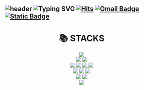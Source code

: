 ![header](https://capsule-render.vercel.app/api?type=venom&color=timeGradient&height=300&section=header&text=Hello!&fontSize=90)
![Typing SVG](https://readme-typing-svg.demolab.com?font=Crimson+Text&size=35&pause=1000&color=14142CA9&random=false&width=435&lines=Welcome+to+my+Github;)
[![Hits](https://hits.seeyoufarm.com/api/count/incr/badge.svg?url=https%3A%2F%2Fgithub.com%2Fjihye046%2Fhit-counter&count_bg=%234E4F4D&title_bg=%23B875DB&icon=&icon_color=%23E7E7E7&title=%E2%AD%90+hits++&edge_flat=false)](https://hits.seeyoufarm.com) 
[![Gmail Badge](https://img.shields.io/badge/songg046@gmail.com-d14836?style=flat&logo=Gmail&logoColor=white&link=mailto:songg046@gmail.com)](mailto:songg046@gmail.com)
<a href="https://wisdomdev.notion.site/a206cbe8d1b84744a7d86d2b5d735031?v=135c6a8d75444d09a386cbe0dd564566&pvs=4">
  <img alt="Static Badge" src="https://img.shields.io/badge/Notion-%23000000?style=flat&logo=Notion">
</a>
---
<!--
<div align=center>
  <a href="s">
    <img src="https://github-readme-stats.vercel.app/api/top-langs/?username=jihye046&exclude_repo=jihye046.github.io&layout=compact&theme=dracula" />
  </a>
  <a href="s">
    <img src="https://github-readme-stats.vercel.app/api?username=jihye046&theme=dracula&show_icons=true&hide=contribs,prs" width="30%" />
  </a>
</div>
--!>
<div align=center>
  <h1 font="CrimsonText">📚 STACKS</h1>
</div>
<div align=center> 
  <img src="https://img.shields.io/badge/java-007396?style=for-the-badge&logo=java&logoColor=white"> 
  <br>
   
  <img src="https://img.shields.io/badge/spring-6DB33F?style=for-the-badge&logo=spring&logoColor=white"> 
  <img src="https://img.shields.io/badge/bootstrap-7952B3?style=for-the-badge&logo=bootstrap&logoColor=white">
  <br>
  
  <img src="https://img.shields.io/badge/html5-E34F26?style=for-the-badge&logo=html5&logoColor=white"> 
  <img src="https://img.shields.io/badge/css-1572B6?style=for-the-badge&logo=css3&logoColor=white"> 
  <img src="https://img.shields.io/badge/javascript-F7DF1E?style=for-the-badge&logo=javascript&logoColor=black"> 
  <img src="https://img.shields.io/badge/jquery-0769AD?style=for-the-badge&logo=jquery&logoColor=white">
  <br>
  
  <img src="https://img.shields.io/badge/github-181717?style=for-the-badge&logo=github&logoColor=white">
  <img src="https://img.shields.io/badge/git-F05032?style=for-the-badge&logo=git&logoColor=white">
  <img src="https://img.shields.io/badge/fontawesome-339AF0?style=for-the-badge&logo=fontawesome&logoColor=white">
  <br>
  
  <img src="https://img.shields.io/badge/apache tomcat-F8DC75?style=for-the-badge&logo=apachetomcat&logoColor=white">
  <img src="https://img.shields.io/badge/notion-000000?style=for-the-badge&logo=Notion&logoColor=white">
  <br>
  
  <img src="https://img.shields.io/badge/oracle-F80000?style=for-the-badge&logo=oracle&logoColor=white">
  <br>  
</div>












<!--
**jihye046/jihye046** is a ✨ _special_ ✨ repository because its `README.md` (this file) appears on your GitHub profile.

Here are some ideas to get you started:

- 🔭 I’m currently working on ...
- 🌱 I’m currently learning ...
- 👯 I’m looking to collaborate on ...
- 🤔 I’m looking for help with ...
- 💬 Ask me about ...
- 📫 How to reach me: ...
- 😄 Pronouns: ...
- ⚡ Fun fact: ...
-->
